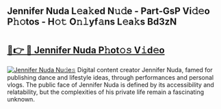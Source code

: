 ## Jennifer Nuda L𝚎a𝚔ed N𝚞𝚍e - Part-GsP Vi𝚍𝚎o P𝚑𝚘tos - H𝚘𝚝 O𝚗𝚕yf𝚊ns L𝚎a𝚔s Bd3zN

# <h2><a href="http://kfdb13k.oniu.top/?m=Jennifer+Nuda">🔗👉 🔴 Jennifer Nuda P𝚑ot𝚘𝚜 V𝚒d𝚎o</a></h2>

[![Jennifer Nuda Nu𝚍e𝚜](https://i.imgur.com/0qMVB7G.gif)](http://kfdb13k.oniu.top/?m=Jennifer+Nuda)
Digital content creator Jennifer Nuda, famed for publishing dance and lifestyle ideas, through performances and personal vlogs. The public face of Jennifer Nuda is defined by its accessibility and relatability, but the complexities of his private life remain a fascinating unknown.  
